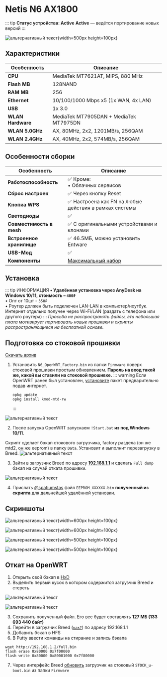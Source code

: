 # Netis N6 AX1800 <Badge type="keenetic" text="4.2.3"/>

::: tip **Статус устройства: Active**
**Active** — ведётся портирование новых версий
:::

![альтернативный текст](/assets/images/wiki/guides/NetisN6/netisn6.png){width=500px height=100px}

## Характеристики

| Особенность       | Описание                               |
|-------------------|----------------------------------------|
| **CPU**           | MediaTek MT7621AT, MIPS, 880 MHz       |
| **Flash MB**      | 128NAND                                |
| **RAM MB**        | 256                                    |
| **Ethernet**      | 10/100/1000 Mbps x5 (1x WAN, 4x LAN)   |
| **USB**           | 1x 3.0                                 |
| **WLAN Hardware** | MediaTek MT7905DAN + MediaTek MT7975DN |
| **WLAN 5.0GHz**   | AX, 80MHz, 2x2, 1201MB/s, 256QAM       |
| **WLAN 2.4GHz**   | AX, 40MHz, 2x2, 574MB/s, 256QAM        |

## Особенности сборки

| Особенность              | Описание                                              |
|--------------------------|-------------------------------------------------------|
| **Работоспособность**    | ✅ Кроме: <br/> • Облачных сервисов                    |
| **Сброс настроек**       | ✅ Через кнопку Reset                                  |
| **Кнопка WPS**           | ✅ Настроена как FN на любые действия в рамках системы |
| **Светодиоды**           | ✅                                                     |
| **Совместимость в mesh** | ✅ С оригинальными устройствами и клонами              |
| **Встроенное хранилище** | ✅ 46.5МБ, можно установить Entware                    |
| **USB-Мод**              | ✅                                                     |
| **Компоненты**           | [Максимальный набор](/wiki/helpful/components.md)     |

## Установка

::: tip ИНФОРМАЦИЯ
**• Удалённая установка через AnyDesk на Windows 10/11, стоимость – `400₽`**<br/>
• Опт от 10шт - `350₽`<br/>
• Роутер должен быть подключен LAN-LAN в компьютер/ноутбук. Интернет отдельно получен через Wi-Fi/LAN (раздать с телефона или другого роутера)
:::
_Просьба не распространять файлы, эта небольшая плата мотивирует портировать новые прошивки и скрипты распространяющиеся на бесплатной основе._

## Подготовка со стоковой прошивки

[Скачать архив](/assets/files/firmware/Netis-N6-Breed.7z)

1. Установить `N6_OpenWRT_Factory.bin` из папки `Firmware` поверх стоковой прошивки простым обновлением. **Пароль на вход такой же, какой вы ставили на стоковой прошивке.**
   ::: warning Если OpenWRT ранее был установлен, [установите](https://openwrt.org/packages/start) пакет предварительно подав интернет.
   ````shell
   opkg update
   opkg install kmod-mtd-rw
   ````
   :::

![альтернативный текст](/assets/images/wiki/guides/NetisN6/OpenWRT_install.png)

2. После запуска OpenWRT запускаем `!Start.bat` **из под Windows 10/11**.

Скрипт сделает бэкап стокового загрузчика, factory раздела (он же mtd2, он же eeprom) в папку `Data`. Установит и выполнит перезагрузку в Breed.
![альтернативный текст](/assets/images/wiki/guides/NetisN6/script.png)

3. Зайти в загрузчик Breed по адресу **[192.168.1.1](http://192.168.1.1)** и сделать `Full dump` бэкап на случай отката прошивки.

![альтернативный текст](/assets/images/wiki/guides/NetisN6/breed1.jpg)

4. Прислать [@spatiumstas](https://t.me/spatiumstas) файл `EEPROM_XXXXXX.bin` **полученный из скрипта** для дальнейшей удалённой установки.

## Скриншоты

![альтернативный текст](/assets/images/wiki/guides/NetisN6/system1.png){width=600px height=100px}

![альтернативный текст](/assets/images/wiki/guides/NetisN6/system2.png){width=600px height=100px}

![альтернативный текст](/assets/images/wiki/guides/NetisN6/system3.png){width=500px height=100px}

![альтернативный текст](/assets/images/wiki/guides/NetisN6/system4.png){width=500px height=100px}

## Откат на OpenWRT

1. Открыть свой бэкап в [HxD](https://mh-nexus.de/en/hxd/)
2. Выделить первый кусок в котором содержится загрузчик Breed и стереть

![альтернативный текст](/assets/images/wiki/guides/NetisN6/revert.png)

![альтернативный текст](/assets/images/wiki/guides/NetisN6/revert-2.png)

3. Сохранить полученный файл. Его вес будет составлять **127 МБ (133 693 440 байт)**
4. Перейти в загрузчик Breed ([`как?`](/wiki/helpful/breedBootloader#как-заити-в-загрузчик-breed)) по адресу 192.168.1.1
5. Добавить бэкап в HFS
6. В Putty ввести команды на стирание и запись бэкапа

````shell
wget http://192.168.1.2/full.bin 
flash erase 0x80000 0x7f00000
flash write 0x80000 0x80001000 0x7f80000
````

7. Через интерфейс Breed [обновить](/wiki/helpful/breedBootloader#как-обновить-загрузчик) загрузчик на стоковый `STOCK_u-boot.bin` из папки `Firmware`